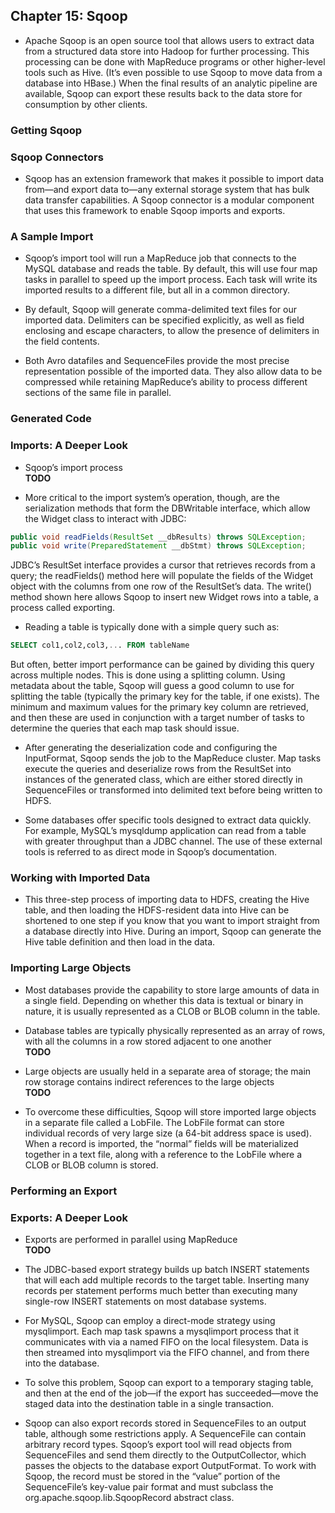 ## Chapter 15: Sqoop

- Apache Sqoop is an open source tool that allows users to extract data from a structured data store into Hadoop for further processing. This processing can be done with MapReduce programs or other higher-level tools such as Hive. (It’s even possible to use Sqoop to move data from a database into HBase.) When the final results of an analytic pipeline are available, Sqoop can export these results back to the data store for consumption by other clients.

### Getting Sqoop

### Sqoop Connectors

- Sqoop has an extension framework that makes it possible to import data from—and export data to—any external storage system that has bulk data transfer capabilities. A Sqoop connector is a modular component that uses this framework to enable Sqoop imports and exports.

### A Sample Import

- Sqoop’s import tool will run a MapReduce job that connects to the MySQL database and reads the table. By default, this will use four map tasks in parallel to speed up the import process. Each task will write its imported results to a different file, but all in a common directory.

- By default, Sqoop will generate comma-delimited text files for our imported data. Delimiters can be specified explicitly, as well as field enclosing and escape characters, to allow the presence of delimiters in the field contents.

- Both Avro datafiles and SequenceFiles provide the most precise representation possible of the imported data. They also allow data to be compressed while retaining MapReduce’s ability to process different sections of the same file in parallel.

### Generated Code

### Imports: A Deeper Look

- Sqoop’s import process  
**TODO**

- More critical to the import system’s operation, though, are the serialization methods that form the DBWritable interface, which allow the Widget class to interact with JDBC:
```java
public void readFields(ResultSet __dbResults) throws SQLException;
public void write(PreparedStatement __dbStmt) throws SQLException;
```
JDBC’s ResultSet interface provides a cursor that retrieves records from a query; the readFields() method here will populate the fields of the Widget object with the columns from one row of the ResultSet’s data. The write() method shown here allows Sqoop to insert new Widget rows into a table, a process called exporting.

- Reading a table is typically done with a simple query such as:
```sql
SELECT col1,col2,col3,... FROM tableName
```
But often, better import performance can be gained by dividing this query across multiple nodes. This is done using a splitting column. Using metadata about the table, Sqoop will guess a good column to use for splitting the table (typically the primary key for the table, if one exists). The minimum and maximum values for the primary key column are retrieved, and then these are used in conjunction with a target number of tasks to determine the queries that each map task should issue.

- After generating the deserialization code and configuring the InputFormat, Sqoop sends the job to the MapReduce cluster. Map tasks execute the queries and deserialize rows from the ResultSet into instances of the generated class, which are either stored directly in SequenceFiles or transformed into delimited text before being written to HDFS.

- Some databases offer specific tools designed to extract data quickly. For example, MySQL’s mysqldump application can read from a table with greater throughput than a JDBC channel. The use of these external tools is referred to as direct mode in Sqoop’s documentation.

### Working with Imported Data

- This three-step process of importing data to HDFS, creating the Hive table, and then loading the HDFS-resident data into Hive can be shortened to one step if you know that you want to import straight from a database directly into Hive. During an import, Sqoop can generate the Hive table definition and then load in the data.

### Importing Large Objects

- Most databases provide the capability to store large amounts of data in a single field. Depending on whether this data is textual or binary in nature, it is usually represented as a CLOB or BLOB column in the table.

- Database tables are typically physically represented as an array of rows, with all the columns in a row stored adjacent to one another  
**TODO**

- Large objects are usually held in a separate area of storage; the main row storage contains indirect references to the large objects  
**TODO**

- To overcome these difficulties, Sqoop will store imported large objects in a separate file called a LobFile. The LobFile format can store individual records of very large size (a 64-bit address space is used). When a record is imported, the “normal” fields will be materialized together in a text file, along with a reference to the LobFile where a CLOB or BLOB column is stored.

### Performing an Export

### Exports: A Deeper Look

- Exports are performed in parallel using MapReduce  
**TODO**

- The JDBC-based export strategy builds up batch INSERT statements that will each add multiple records to the target table. Inserting many records per statement performs much better than executing many single-row INSERT statements on most database systems.

- For MySQL, Sqoop can employ a direct-mode strategy using mysqlimport. Each map task spawns a mysqlimport process that it communicates with via a named FIFO on the local filesystem. Data is then streamed into mysqlimport via the FIFO channel, and from there into the database.

- To solve this problem, Sqoop can export to a temporary staging table, and then at the end of the job—if the export has succeeded—move the staged data into the destination table in a single transaction.

- Sqoop can also export records stored in SequenceFiles to an output table, although some restrictions apply. A SequenceFile can contain arbitrary record types. Sqoop’s export tool will read objects from SequenceFiles and send them directly to the OutputCollector, which passes the objects to the database export OutputFormat. To work with Sqoop, the record must be stored in the “value” portion of the SequenceFile’s key-value pair format and must subclass the org.apache.sqoop.lib.SqoopRecord abstract class.